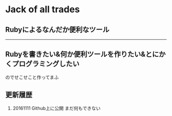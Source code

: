 # Jack of all trades
## Rubyによるなんだか便利なツール
***
## Rubyを書きたい&何か便利ツールを作りたい&とにかくプログラミングしたい  
のでせこせこと作ってまふ

## 更新履歴
1. 20161111  Github上に公開 まだ何もできない
